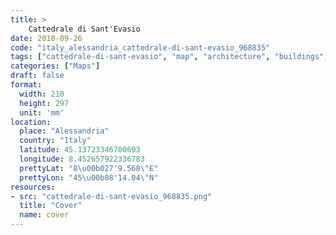 ```yaml
---
title: > 
    Cattedrale di Sant'Evasio
date: 2018-09-26
code: "italy_alessandria_cattedrale-di-sant-evasio_968835"
tags: ["cattedrale-di-sant-evasio", "map", "architecture", "buildings", "Alessandria", "Italy"]
categories: ["Maps"]
draft: false
format:
  width: 210
  height: 297
  unit: 'mm'
location:
  place: "Alessandria"
  country: "Italy"
  latitude: 45.13723346700693
  longitude: 8.452657922336783
  prettyLat: "8\u00b027'9.568\"E"
  prettyLon: "45\u00b08'14.04\"N"
resources:
- src: "cattedrale-di-sant-evasio_968835.png"
  title: "Cover"
  name: cover
---
```

